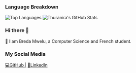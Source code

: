 ### Language Breakdown
![Top Languages](https://github-readme-stats.vercel.app/api/top-langs/?username=bmwelu12&layout=compact&hide=html)
![Thuranira's GitHub Stats](https://github-readme-stats.vercel.app/api?username=bmwelu12&show_icons=true&theme=radical&exclude_repo=contributed&hide=contribs)
### Hi there 👋
🚀 I am Breda Mwelu, a Computer Science and French student.

### My Social Media

[💻GitHub |](https://github.com/bmwelu12)
[🤝LinkedIn](https://www.linkedin.com/in/breda-mwelu)